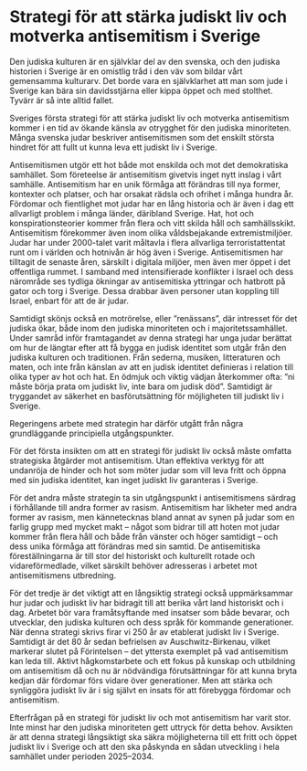# Strategi för att stärka judiskt liv och motverka antisemitism i Sverige

Den judiska kulturen är en självklar del av den svenska, och den judiska historien i Sverige är en omistlig tråd i den väv som bildar vårt gemensamma kulturarv. Det borde vara en självklarhet att man som jude i Sverige kan bära sin davidsstjärna eller kippa öppet och med stolthet. Tyvärr är så inte alltid fallet.

Sveriges första strategi för att stärka judiskt liv och motverka antisemitism kommer i en tid av ökande känsla av otrygghet för den judiska minoriteten. Många svenska judar beskriver antisemitismen som det enskilt största hindret för att fullt ut kunna leva ett judiskt liv i Sverige.

Antisemitismen utgör ett hot både mot enskilda och mot det demokratiska samhället. Som företeelse är antisemitism givetvis inget nytt inslag i vårt samhälle. Antisemitism har en unik förmåga att förändras till nya former, kontexter och platser, och har orsakat rädsla och ofrihet i många hundra år. Fördomar och fientlighet mot judar har en lång historia och är även i dag ett allvarligt problem i många länder, däribland Sverige. Hat, hot och konspirationsteorier kommer från flera och vitt skilda håll och samhällsskikt. Antisemitism förekommer även inom olika våldsbejakande extremistmiljöer. Judar har under 2000-talet varit måltavla i flera allvarliga terroristattentat runt om i världen och hotnivån är hög även i Sverige. Antisemitismen har tilltagit de senaste åren, särskilt i digitala miljöer, men även mer öppet i det offentliga rummet. I samband med intensifierade konflikter i Israel och dess närområde ses tydliga ökningar av antisemitiska yttringar och hatbrott på gator och torg i Sverige. Dessa drabbar även personer utan koppling till Israel, enbart för att de är judar.

Samtidigt skönjs också en motrörelse, eller ”renässans”, där intresset för det judiska ökar, både inom den judiska minoriteten och i majoritetssamhället. Under samråd inför framtagandet av denna strategi har unga judar berättat om hur de längtar efter att få bygga en judisk identitet som utgår från den judiska kulturen och traditionen. Från sederna, musiken, litteraturen och maten, och inte från känslan av att en judisk identitet definieras i relation till olika typer av hot och hat. En ödmjuk och viktig vädjan återkommer ofta: ”ni måste börja prata om judiskt liv, inte bara om judisk död”. Samtidigt är tryggandet av säkerhet en basförutsättning för möjligheten till judiskt liv i Sverige.

Regeringens arbete med strategin har därför utgått från några grundläggande principiella utgångspunkter.

För det första insikten om att en strategi för judiskt liv också måste omfatta strategiska åtgärder mot antisemitism. Utan effektiva verktyg för att undanröja de hinder och hot som möter judar som vill leva fritt och öppna med sin judiska identitet, kan inget judiskt liv garanteras i Sverige.

För det andra måste strategin ta sin utgångspunkt i antisemitismens särdrag i förhållande till andra former av rasism. Antisemitism har likheter med andra former av rasism, men kännetecknas bland annat av synen på judar som en farlig grupp med mycket makt – något som bidrar till att hoten mot judar kommer från flera håll och både från vänster och höger samtidigt – och dess unika förmåga att förändras med sin samtid. De antisemitiska föreställningarna är till stor del historiskt och kulturellt rotade och vidareförmedlade, vilket särskilt behöver adresseras i arbetet mot antisemitismens utbredning.

För det tredje är det viktigt att en långsiktig strategi också uppmärksammar hur judar och judiskt liv har bidragit till att berika vårt land historiskt och i dag. Arbetet bör vara framåtsyftande med insatser som både bevarar, och utvecklar, den judiska kulturen och dess språk för kommande generationer. När denna strategi skrivs firar vi 250 år av etablerat judiskt liv i Sverige. Samtidigt är det 80 år sedan befrielsen av Auschwitz-Birkenau, vilket markerar slutet på Förintelsen – det yttersta exemplet på vad antisemitism kan leda till. Aktivt hågkomstarbete och ett fokus på kunskap och utbildning om antisemitism då och nu är nödvändiga förutsättningar för att kunna bryta kedjan där fördomar förs vidare över generationer. Men att stärka och synliggöra judiskt liv är i sig självt en insats för att förebygga fördomar och antisemitism.

Efterfrågan på en strategi för judiskt liv och mot antisemitism har varit stor. Inte minst har den judiska minoriteten gett uttryck för detta behov. Avsikten är att denna strategi långsiktigt ska säkra möjligheterna till ett fritt och öppet judiskt liv i Sverige och att den ska påskynda en sådan utveckling i hela samhället under perioden 2025–2034.
